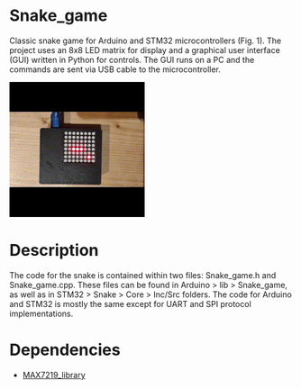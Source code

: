 # Snake_game
Classic snake game for Arduino and STM32 microcontrollers (Fig. 1). The project uses an 8x8 LED matrix for display and a graphical user interface (GUI) written in Python for controls. The GUI runs on a PC and the commands are sent via USB cable to the microcontroller.

![alt text](Snake_game.gif)

# Description
The code for the snake is contained within two files: Snake_game.h and Snake_game.cpp. These files can be found in Arduino > lib > Snake_game, as well as in STM32 > Snake > Core > Inc/Src folders. The code for Arduino and STM32 is mostly the same except for UART and SPI protocol implementations.

# Dependencies
* [MAX7219_library](https://github.com/dariusur/MAX7219_library)
